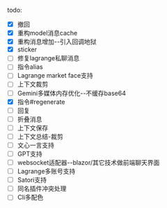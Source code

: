 todo:
* [x] 撤回
* [x] 重构model消息cache
* [x] 重构消息增加--引入回调地狱
* [x] sticker
* [ ] 修复lagrange私聊消息
* [ ] 指令alias
* [ ] Lagrange market face支持
* [ ] 上下文裁剪
* [ ] Gemini多媒体内存优化--不缓存base64
* [x] 指令#regenerate
* [ ] 回复
* [ ] 折叠消息
* [ ] 上下文保存
* [ ] 上下文总结-裁剪
* [ ] 文心一言支持
* [ ] GPT支持
* [ ] websocket适配器--blazor/其它技术做前端聊天界面
* [ ] Lagrange多账号支持
* [ ] Satori支持
* [ ] 同名插件冲突处理
* [ ] Cli多配色